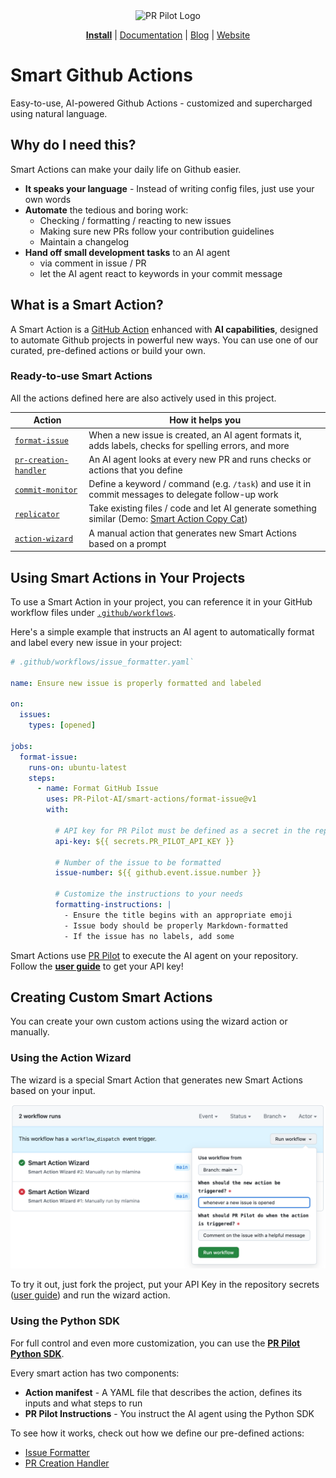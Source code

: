 <div align="center">
<img src="https://avatars.githubusercontent.com/ml/17635?s=140&v=" width="100" alt="PR Pilot Logo">
</div>
<p align="center">
  <a href="https://github.com/apps/pr-pilot-ai/installations/new"><b>Install</b></a> |
  <a href="https://docs.pr-pilot.ai">Documentation</a> | 
  <a href="https://www.pr-pilot.ai/blog">Blog</a> | 
  <a href="https://www.pr-pilot.ai">Website</a>
</p>

# Smart Github Actions

Easy-to-use, AI-powered Github Actions - customized and supercharged using natural language.

## Why do I need this?
Smart Actions can make your daily life on Github easier.
* **It speaks your language** - Instead of writing config files, just use your own words
* **Automate** the tedious and boring work:
  * Checking / formatting / reacting to new issues
  * Making sure new PRs follow your contribution guidelines
  * Maintain a changelog
* **Hand off small development tasks** to an AI agent
  * via comment in issue / PR
  * let the AI agent react to keywords in your commit message


## What is a Smart Action?

A Smart Action is a [GitHub Action](https://docs.github.com/en/actions) enhanced with **AI capabilities**, designed to automate Github projects in powerful new ways. You can use one of our curated, pre-defined actions or build your own.

### Ready-to-use Smart Actions

All the actions defined here are also actively used in this project.

| Action                                                                                                                     | How it helps you                                                                                                                                                                            |
|----------------------------------------------------------------------------------------------------------------------------|---------------------------------------------------------------------------------------------------------------------------------------------------------------------------------------------|
| [`format-issue`](https://github.com/PR-Pilot-AI/smart-actions/actions/workflows/issue_formatter.yaml)                      | When a new issue is created, an AI agent formats it, adds labels, checks for spelling errors, and more                                                                                      |
| [`pr-creation-handler`](https://github.com/PR-Pilot-AI/smart-actions/actions/workflows/auto_review_new_pull_requests.yaml) | An AI agent looks at every new PR and runs checks or actions that you define                                                                                                                |
| [`commit-monitor`](./commit-monitor)                                                                                       | Define a keyword / command (e.g. `/task`) and use it in commit messages to delegate follow-up work                                                                                          |
| [`replicator`](./replicator)                                                                                               | Take existing files / code and let AI generate something similar (Demo: [Smart Action Copy Cat](https://github.com/PR-Pilot-AI/smart-actions/actions/workflows/smart_action_copy_cat.yaml)) |
| [`action-wizard`](https://github.com/PR-Pilot-AI/smart-actions/actions/workflows/generate_new_action.yaml)                 | A manual action that generates new Smart Actions based on a prompt                                                                                                                          |

## Using Smart Actions in Your Projects

To use a Smart Action in your project, you can reference it in your GitHub workflow files under [`.github/workflows`](https://github.com/PR-Pilot-AI/smart-actions/tree/main/.github/workflows).

Here's a simple example that instructs an AI agent to automatically format and label every new issue in your project:

```yaml
# .github/workflows/issue_formatter.yaml`

name: Ensure new issue is properly formatted and labeled

on:
  issues:
    types: [opened]

jobs:
  format-issue:
    runs-on: ubuntu-latest
    steps:
      - name: Format GitHub Issue
        uses: PR-Pilot-AI/smart-actions/format-issue@v1
        with:

          # API key for PR Pilot must be defined as a secret in the repository
          api-key: ${{ secrets.PR_PILOT_API_KEY }}

          # Number of the issue to be formatted
          issue-number: ${{ github.event.issue.number }}

          # Customize the instructions to your needs
          formatting-instructions: |
            - Ensure the title begins with an appropriate emoji
            - Issue body should be properly Markdown-formatted
            - If the issue has no labels, add some
```

Smart Actions use [PR Pilot](https://github.com/PR-Pilot-AI/pr-pilot) to execute the AI agent on your repository. Follow the **[user guide](https://docs.pr-pilot.ai/user_guide.html)** to get your API key!

## Creating Custom Smart Actions

You can create your own custom actions using the wizard action or manually.

### Using the Action Wizard

The wizard is a special Smart Action that generates new Smart Actions based on your input.

![Action Wizard](wizard.png)

To try it out, just fork the project, put your API Key in the repository secrets ([user guide](https://docs.pr-pilot.ai/user_guide.html)) and run the wizard action.


### Using the Python SDK
For full control and even more customization, you can use the **[PR Pilot Python SDK](https://github.com/PR-Pilot-AI/pr-pilot-python)**.

Every smart action has two components:

* **Action manifest** - A YAML file that describes the action, defines its inputs and what steps to run
* **PR Pilot Instructions** - You instruct the AI agent using the Python SDK

To see how it works, check out how we define our pre-defined actions:

* [Issue Formatter](./format-issue)
* [PR Creation Handler](./pr-creation-handler)
